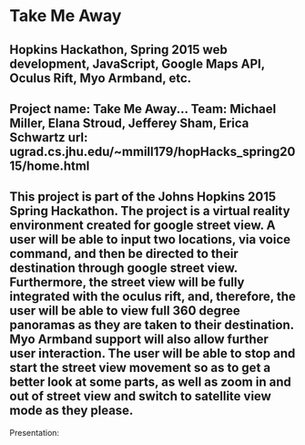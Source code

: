 # Take Me Away
Hopkins Hackathon, Spring 2015
web development, JavaScript, Google Maps API, Oculus Rift, Myo Armband, etc.
-----------------------------------
Project name: Take Me Away...
Team: Michael Miller, Elana Stroud, Jefferey Sham, Erica Schwartz
url: ugrad.cs.jhu.edu/~mmill179/hopHacks_spring2015/home.html
-----------------------------------
This project is part of the Johns Hopkins 2015 Spring Hackathon. The project is a virtual reality environment created for google street view. A user will be able to input two locations, via voice command, and then be directed to their destination through google street view. Furthermore, the street view will be fully integrated with the oculus rift, and, therefore, the user will be able to view full 360 degree panoramas as they are taken to their destination. Myo Armband support will also allow further user interaction. The user will be able to stop and start the street view movement so as to get a better look at some parts, as well as zoom in and out of street view and switch to satellite view mode as they please.
-----------------------------------
Presentation:
